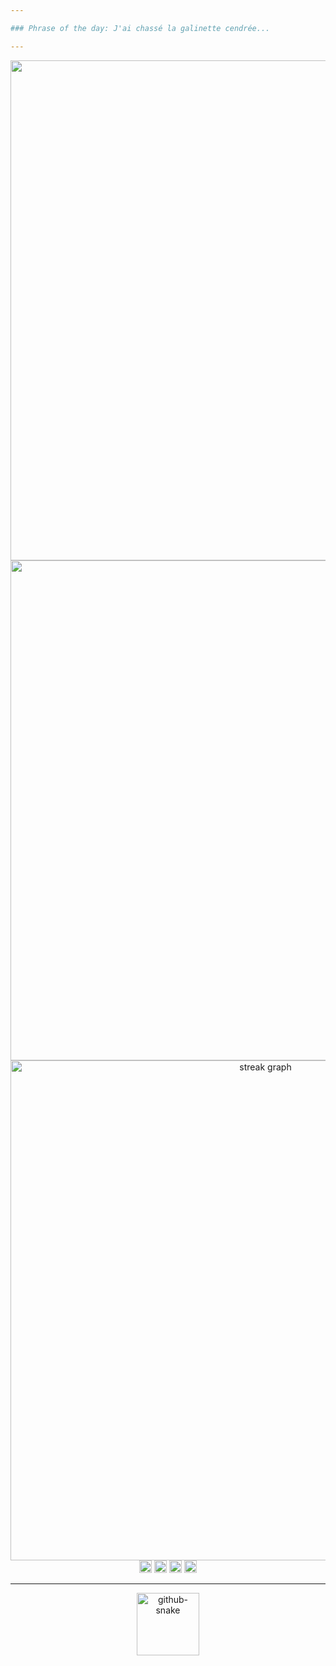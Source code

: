 ```yaml
---

### Phrase of the day: J'ai chassé la galinette cendrée...

---
```


<!-- Charts -->
<div align="center">
  <!-- GitHub rank -->
  <a href="https://me.elouann.space"><img width="800" align="center" src="https://github-readme-stats.vercel.app/api?username=elouannh&theme=graywhite&rank_icon=github&hide_border=true&card_width=800" /></a>
  <!-- GitHub languages -->
  <a href="https://me.elouann.space"><img width="800" align="center" src="https://github-readme-stats.vercel.app/api/top-langs?username=elouannh&layout=compact&langs_count=20&card_width=800&theme=graywhite&hide_border=true" /></a>
</div>

<!-- GitHub streak -->
<div align="center">
  <img src="https://streak-stats.demolab.com?user=elouannh&locale=en&mode=daily&theme=default&hide_border=true&border_radius=5&order=3&card_width=800" width="800" alt="streak graph"  />
</div>

<!-- Badges -->
<div align="center">
  <!-- Discord badge -->
  <a href="https://discord.com/users/1146145475683164273" target="_blank"><img
    src="https://img.shields.io/static/v1?message=Discord&logo=discord&label=elouannh&color=7289DA&logoColor=white&labelColor=" height="20" alt="discord logo"  /></a>
  <!-- Twitter badge -->
  <a href="https://twitter.com/elouannh" target="_blank"><img 
    src="https://img.shields.io/static/v1?message=Twitter&logo=twitter&label=elouannh27&color=1DA1F2&logoColor=white&labelColor=" height="20" alt="twitter logo"  /></a>
  <!-- Wakatime badge -->
  <a href="https://wakatime.com/@1f18b09f-6cf2-4aa1-a256-b88b4b5616fe"><img src="https://wakatime.com/badge/user/1f18b09f-6cf2-4aa1-a256-b88b4b5616fe.svg" alt="Total time coded since Aug 13 2022" height="20"/></a>
  <!-- Visitors badge -->
  <a href="https://elouannhosta.com/"><img src="https://visitor-badge.laobi.icu/badge?page_id=elouannh.elouannh&left_text=Visitors" height="20" /></a>
</div>

---

<!-- GitHub snake -->
<div align="center">
  <picture align="center">
    <source media="(prefers-color-scheme: dark)" srcset="https://raw.githubusercontent.com/elouannh/elouannh/output/github-contribution-grid-snake-dark.svg">
    <source media="(prefers-color-scheme: light)" srcset="https://raw.githubusercontent.com/elouannh/elouannh/output/github-contribution-grid-snake.svg">
    <img alt="github-snake" src="ttps://raw.githubusercontent.com/elouannh/elouannh/output/github-contribution-grid-snake-dark.svg" height="100" />
  </picture>
</div>
